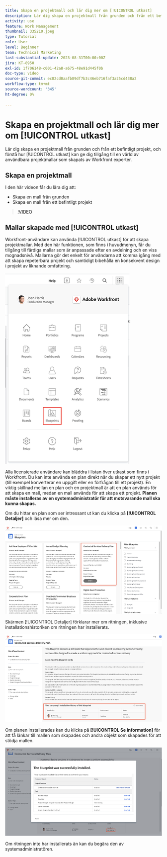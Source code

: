 ```yaml
---
title: Skapa en projektmall och lär dig mer om [!UICONTROL utkast]
description: Lär dig skapa en projektmall från grunden och från ett befintligt projekt, och förstå hur [!UICONTROL utkast] kan ge dig tillgång till en värld av användbara projektmallar som skapats av Workfront experter.
activity: use
feature: Work Management
thumbnail: 335210.jpeg
type: Tutorial
role: User
level: Beginner
team: Technical Marketing
last-substantial-update: 2023-08-31T00:00:00Z
jira: KT-8950
exl-id: 1f706148-c001-42a8-a675-48e91d445f0b
doc-type: video
source-git-commit: ec82cd0aafb89df7b3c46eb716faf3a25cd438a2
workflow-type: tm+mt
source-wordcount: '345'
ht-degree: 0%

---
```


# Skapa en projektmall och lär dig mer om [!UICONTROL utkast]

Lär dig skapa en projektmall från grunden och från ett befintligt projekt, och förstå hur [!UICONTROL utkast] kan ge dig tillgång till en värld av användbara projektmallar som skapats av Workfront experter.

## Skapa en projektmall

I den här videon får du lära dig att:

* Skapa en mall från grunden
* Skapa en mall från ett befintligt projekt

>[!VIDEO](https://video.tv.adobe.com/v/335210/?quality=12&learn=on)

## Mallar skapade med [!UICONTROL utkast]

Workfront-användare kan använda [!UICONTROL utkast] för att skapa projektmallar. Med den här funktionen, som finns i huvudmenyn, får du tillgång till färdiga mallar som är anpassade efter en avdelning och en viss mognadsnivå. Mallarna gör det enkelt för användarna att komma igång med att skapa repeterbara projekt och samtidigt bibehålla en konsekvent design i projekt av liknande omfattning.

![Utskrifter på huvudmenyn](assets/pt-blueprints-01.png)

Alla licensierade användare kan bläddra i listan över utkast som finns i Workfront. Du kan inte använda en plan direkt när du skapar ett nytt projekt (till exempel konverterar en uppgift eller en förfrågan till ett projekt). En viktig skillnad mellan en plan och en projektmall är att en plan används för att skapa en mall, medan en mall används för att skapa ett projekt. **Planen måste installeras av en systemadministratör för att motsvarande mall ska kunna skapas.**

Om du hittar en plan som ser intressant ut kan du klicka på **[!UICONTROL Detaljer]** och läsa mer om den.

![Lista över utkast](assets/pt-blueprints-02.png)

Skärmen [!UICONTROL Detaljer] förklarar mer om ritningen, inklusive installationshistoriken om ritningen har installerats.

![Information om användning av en plan](assets/pt-blueprints-03.png)

Om planen installerades kan du klicka på **[!UICONTROL Se information]** för att få länkar till mallen som skapades och andra objekt som skapades för att stödja mallen.

![Information om installation av en plan](assets/pt-blueprints-04.png)

Om ritningen inte har installerats än kan du begära den av systemadministratören.
